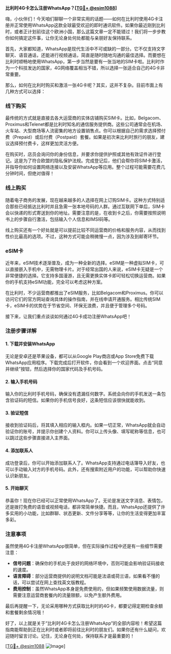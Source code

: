 **比利时4G卡怎么注册WhatsApp？[[TG💪+ @esim1088](https://t.me/s/esim1088)]**

嗨，小伙伴们！今天咱们聊聊一个非常实用的话题——如何在比利时使用4G卡注册并正常使用WhatsApp这款全球最受欢迎的即时通讯软件。如果你最近刚到比利时，或者正计划前往这个欧洲小国，那么这篇文章一定不能错过！我们将一步步教你如何搞定这件事，让你无论身处何处都能与亲朋好友保持联系。

首先，大家都知道，WhatsApp是现代生活中不可或缺的一部分。它不仅支持文字聊天、语音通话，还能进行视频通话，简直是随时随地沟通的最佳选择。而要想在比利时顺畅地使用WhatsApp，第一步当然是要有一张当地的SIM卡啦。比利时作为一个科技发达的国家，4G网络覆盖相当不错，所以选择一张适合自己的4G卡非常重要。

那么，如何在比利时购买和激活一张4G卡呢？其实，这并不复杂。目前市面上有几种方式可以选择：

### **线下购买**
最传统的方式就是直接去各大运营商的实体店铺购买SIM卡。比如，Belgacom、Proximus和Telenet都是比利时知名的通信服务提供商。这些公司通常会在机场、火车站、大型商场等人流密集的地方设置销售点。你可以根据自己的需求选择预付费（Prepaid）或后付费（Postpaid）套餐。如果是初次来比利时旅行的朋友，建议选择预付费卡，这样更加灵活方便。

在购买时，店员会询问你的身份信息，并要求你提供护照或其他有效证件进行登记。这是为了符合欧盟的隐私保护法规。完成登记后，他们会帮你将SIM卡激活，并指导你如何设置网络连接以及安装WhatsApp等应用。整个过程可能需要花费几分钟时间，但绝对值得！

### **线上购买**
随着电子商务的发展，现在越来越多的人选择在网上订购SIM卡。这种方式特别适合那些已经抵达比利时并且急需一张本地号码的人群。通过互联网下单后，SIM卡会以快递的形式寄送到你的地址。需要注意的是，在收到卡之后，你需要按照说明书上的步骤自行激活，包括输入个人信息和IMSI码等。

线上购买还有一个好处就是可以提前比较不同运营商的价格和服务内容，从而找到性价比最高的选项。不过，这种方式可能会稍微慢一点，因为涉及到邮寄环节。

### **eSIM卡**
近年来，eSIM技术逐渐普及，成为一种全新的选择。eSIM是一种虚拟SIM卡，可以直接嵌入手机中，无需物理卡片。对于经常出国的人来说，eSIM卡无疑是一个非常便捷的选择。它支持多国漫游，且无需更换实体卡即可轻松切换运营商。如果你的手机支持eSIM功能，完全可以考虑这种方案。

在比利时，不少运营商都推出了eSIM服务，比如Belgacom和Proximus。你可以访问它们的官方网站查询具体的操作指南，并在线申请开通服务。相比传统SIM卡，eSIM卡的优势在于节省空间、环保无浪费，并且便于管理多个号码。

接下来，让我们重点谈谈如何通过4G卡成功注册WhatsApp吧！

### **注册步骤详解**

#### **1. 下载并安装WhatsApp**
无论是安卓还是苹果设备，都可以从Google Play商店或App Store免费下载WhatsApp应用程序。下载完成后打开软件，你会看到一个欢迎界面。点击“同意并继续”按钮，然后选择你的国家代码及手机号码。

#### **2. 输入手机号码**
输入你的比利时手机号码，确保没有遗漏任何数字。系统会向你的手机发送一条包含验证码的短信。如果你的手机信号良好，这条短信应该很快就能收到。

#### **3. 验证短信**
接收到验证码后，将其填入相应的输入框内。如果一切正常，WhatsApp就会自动验证你的账号，并提示你创建个人资料。你可以上传头像、填写昵称等信息，也可以跳过这些步骤直接进入主界面。

#### **4. 添加联系人**
成功登录后，你可以开始添加联系人了。WhatsApp支持通过电话簿导入好友，也可以手动输入对方的手机号码。此外，还有搜索附近用户的功能，可以帮助你快速认识新朋友。

#### **5. 开始聊天**
恭喜你！现在你已经可以正常使用WhatsApp了。无论是发送文字消息、表情包，还是拨打免费的语音或视频电话，都非常简单快捷。而且，WhatsApp还提供了许多实用的小功能，比如群聊、状态更新、文件分享等等，让你的生活变得更加丰富多彩。

### **注意事项**
虽然使用4G卡注册WhatsApp很简单，但在实际操作过程中还是有一些细节需要注意：

- **信号问题**：确保你的手机处于良好的网络环境中，否则可能会影响验证码接收的速度。
- **语言障碍**：部分运营商提供的说明文档可能是法语或荷兰语，如果看不懂的话，可以尝试在网上查找英文版教程。
- **费用控制**：虽然WhatsApp本身是免费使用的，但如果频繁使用数据流量，则需要注意运营商套餐内的流量限额，以免产生额外费用。

最后再提醒一下，无论采用哪种方式获取比利时的4G卡，都要记得定期检查余额和套餐剩余情况哦！

好了，以上就是关于“比利时4G卡怎么注册WhatsApp”的全部内容啦！希望这篇指南能帮助到正在比利时或者即将前往比利时的朋友们。如果你还有什么疑问，欢迎随时留言讨论。记住，无论身在何处，保持联系才是最重要的！

[[TG💪+ @esim1088](https://t.me/s/esim1088) ![Image](https://i.postimg.cc/4NQfJmqS/Snipaste-2025-05-13-00-14-12.png)]